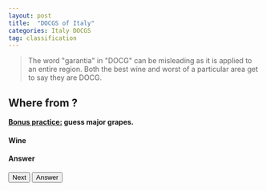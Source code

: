 ```yaml
---
layout: post
title:  "DOCGS of Italy"
categories: Italy DOCGS 
tag: classification 
---
```


<blockquote>
  <p>The word "garantia" in "DOCG" can be misleading as it is applied to an entire region. Both the best wine and worst of a particular area get to say they are DOCG.</p>
</blockquote>

<div class="text-center">
	<h2>Where from ?</h2>
	<strong class="text-primary"><u> Bonus practice:</u> guess major grapes.</strong>
	<h4 class="text-danger" id="bdx">Wine</h4>
	<h4 class="text-success" id="bdx_answer">Answer</h4>
	<button type="button" class="btn btn-success" id="test_me">Next</button>
	<button type="button" class="btn btn-danger" id="answer">Answer</button>
</div>

<script>
	var chateaux = ["Montepulciano D'Abruzzo", "Castel Del Monte Bombino Nero", "Castel Del Monte Bombino Nero Di Troia Riserva", "Castel Del Monte Rosso Riserva", "Primitivo Di Manduria Dolce Naturale", "Aglianico Del Vulture Superiore", "Aglianico Del Taburno", "Fiano Di Avellino", "Greco Di Tufo", "Taurasi", "Albana Di Romagna", "Colli Bolognesi Classico Pignoletto", "Colli Orientali Del Friuli Picolit", "Ramandolo", "Rosazzo", "Cannelino Di Frascati", "Cesanese Del Piglio", "Frascati Superiore", "Franciacorta", "Oltrepó Pavese Metodo Classico", "Scanzo", "Sforzato di Valtellina", "Valtellina Superiore", "Castelli Di Jesi Verdicchio Riserva", "Conero", "Offida", "Verdicchio Di Matelica Riserva", "Vernaccia Di Serrapetrona", "Alta Langa", "Asti", "Barbaresco", "Barbera D'Asti", "Barbera Del Monferrato Superiore", "Barolo", "Brachetto D'Acqui", "Dolcetto Di Diano D'Alba", "Dolcetto Di Dogliani", "Dolcetto Di Ovada Superiore", "Erbaluce Di Caluso", "Gattinara", "Gavi", "Ghemme", "Nizza", "Roero", "Ruché Di Castagnole Monferrato", "Vermentino Di Gallura", "Cerasuolo Di Vittoria", "Brunello Di Montalcino", "Carmignano", "Chianti", "Chianti Classico", "Elba Aleatico Passito", "Montecucco Sangiovese", "Morellino Di Scansano", "Suvereto", "Val Di Cornia Rosso", "Vernaccia Di San Gimignano", "Vino Nobile Di Montepulciano", "Amarone Della Valpolicella", "Asolo Prosecco", "Bagnoli Friularo", "Bardolino Superiore", "Colli Di Conegliano", "Colli Euganei Fior D'Arancio", "Conegliano Valdobbiadene-Prosecco", "Lison", "Montello", "Piave Malanotte", "Reciotto Della Valpolicella", "Reciotto Di Gambellara", "Reciotto Di Soave", "Soave Superiore", "Sagrantino Di Montefalco", "Torgiano Rosso Riserva"];

	var chateaux_answers = ["Abruzzi", "Apulia", "Apulia", "Apulia", "Apulia", "Basilicata", "Campania", "Campania", "Campania", "Campania", "Emilia-Romagna", "Emilia-Romagna", "Friuli-Venezia Giulia", "Friuli-Venezia Giulia", "Friuli-Venezia Giulia", "Lazio", "Lazio", "Lazio", "Lombardy", "Lombardy", "Lombardy", "Lombardy", "Lombardy", "Marche", "Marche", "Marche", "Marche", "Marche", "Piedmont", "Piedmont", "Piedmont", "Piedmont", "Piedmont", "Piedmont", "Piedmont", "Piedmont", "Piedmont", "Piedmont", "Piedmont", "Piedmont", "Piedmont", "Piedmont", "Piedmont", "Piedmont", "Piedmont", "Sardinia", "Sicily", "Tuscany", "Tuscany", "Tuscany", "Tuscany", "Tuscany", "Tuscany", "Tuscany", "Tuscany", "Tuscany", "Tuscany", "Tuscany", "Veneto", "Veneto", "Veneto", "Veneto", "Veneto", "Veneto", "Veneto", "Veneto", "Veneto", "Veneto", "Veneto", "Veneto", "Veneto", "Veneto", "Umbria", "Umbria"];
	
	$("#test_me").click(function(){
		var rand = Math.floor(Math.random()*chateaux.length)
		var chateau = chateaux[rand];
		var chateau_answer = chateaux_answers[rand];
		$("#bdx").empty();
		$("#bdx_answer").empty();
		$("#bdx_answer").append("Answer");
		$("#bdx").append("<span>" + chateau + "</span>");
		$("#answer").click(function(){
			$("#bdx_answer").empty();
			$("#bdx_answer").append("<span>" + chateau_answer + "</span>");
		});
	});
</script>